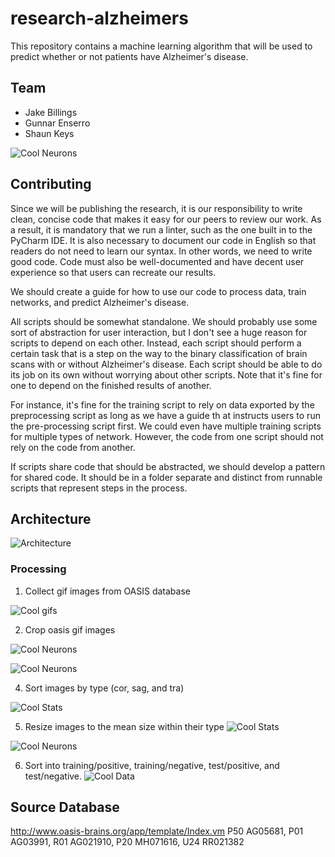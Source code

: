 # research-alzheimers #
This repository contains a machine learning algorithm that will be used to predict whether or not patients have Alzheimer's disease.

## Team ##
- Jake Billings
- Gunnar Enserro
- Shaun Keys

![Cool Neurons](data/performance_statistics/experiment_cropped_dimensions.png)

## Contributing ##
Since we will be publishing the research, it is our responsibility to write clean, concise code that makes it easy for our peers to review our work. As a result, it is mandatory that we run a linter, such as the one built in to the PyCharm IDE. It is also necessary to document our code in English so that readers do not need to learn our syntax. In other words, we need to write good code. Code must also be well-documented and have decent user experience so that users can recreate our results.

We should create a guide for how to use our code to process data, train networks, and predict Alzheimer's disease.

All scripts should be somewhat standalone. We should probably use some sort of abstraction for user interaction, but I don't see a huge reason for scripts to depend on each other. Instead, each script should perform a certain task that is a step on the way to the binary classification of brain scans with or without Alzheimer's disease. Each script should be able to do its job on its own without worrying about other scripts. Note that it's fine for one to depend on the finished results of another.

For instance, it's fine for the training script to rely on data exported by the preprocessing script as long as we have a guide th at instructs users to run the pre-processing script first. We could even have multiple training scripts for multiple types of network. However, the code from one script should not rely on the code from another.

If scripts share code that should be abstracted, we should develop a pattern for shared code. It should be in a folder separate and distinct from runnable scripts that represent steps in the process.

## Architecture ##
![Architecture](imgs/Architecture.png)

### Processing ###
1. Collect gif images from OASIS database

![Cool gifs](imgs/screenshot_gifs.png)

2. Crop oasis gif images

![Cool Neurons](data/performance_statistics/demo_cropping_1.png)

![Cool Neurons](data/performance_statistics/demo_cropping_2.png)

4. Sort images by type (cor, sag, and tra)

![Cool Stats](imgs/screenshot_sorting.png)

5. Resize images to the mean size within their type
![Cool Stats](data/performance_statistics/mean_std_width_height.png)

![Cool Neurons](data/performance_statistics/experiment_cropped_dimensions.png)

6. Sort into training/positive, training/negative, test/positive, and test/negative.
![Cool Data](data/performance_statistics/experiment_patient_data.png)

## Source Database ##
http://www.oasis-brains.org/app/template/Index.vm
P50 AG05681, P01 AG03991, R01 AG021910, P20 MH071616, U24 RR021382
